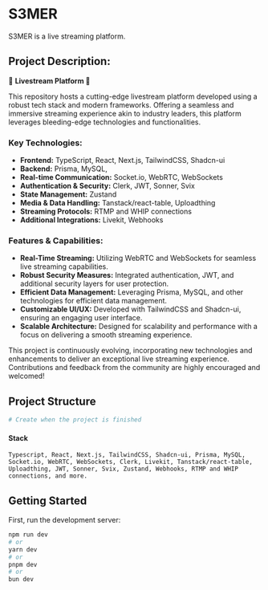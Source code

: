 # S3MER

S3MER is a live streaming platform.

## Project Description:

🌟 **Livestream Platform 🎥**

This repository hosts a cutting-edge livestream platform developed using a robust tech stack and modern frameworks. Offering a seamless and immersive streaming experience akin to industry leaders, this platform leverages bleeding-edge technologies and functionalities.

### Key Technologies:

- **Frontend:** TypeScript, React, Next.js, TailwindCSS, Shadcn-ui
- **Backend:** Prisma, MySQL,
- **Real-time Communication:** Socket.io, WebRTC, WebSockets
- **Authentication & Security:** Clerk, JWT, Sonner, Svix
- **State Management:** Zustand
- **Media & Data Handling:** Tanstack/react-table, Uploadthing
- **Streaming Protocols:** RTMP and WHIP connections
- **Additional Integrations:** Livekit, Webhooks

### Features & Capabilities:

- **Real-Time Streaming:** Utilizing WebRTC and WebSockets for seamless live streaming capabilities.
- **Robust Security Measures:** Integrated authentication, JWT, and additional security layers for user protection.
- **Efficient Data Management:** Leveraging Prisma, MySQL, and other technologies for efficient data management.
- **Customizable UI/UX:** Developed with TailwindCSS and Shadcn-ui, ensuring an engaging user interface.
- **Scalable Architecture:** Designed for scalability and performance with a focus on delivering a smooth streaming experience.

This project is continuously evolving, incorporating new technologies and enhancements to deliver an exceptional live streaming experience. Contributions and feedback from the community are highly encouraged and welcomed!

## Project Structure

```bash
# Create when the project is finished
```

#### Stack

`Typescript, React, Next.js, TailwindCSS, Shadcn-ui, Prisma, MySQL, Socket.io, WebRTC, WebSockets, Clerk, Livekit, Tanstack/react-table, Uploadthing, JWT, Sonner, Svix, Zustand, Webhooks, RTMP and WHIP connections, and more. `

## Getting Started

First, run the development server:

```bash
npm run dev
# or
yarn dev
# or
pnpm dev
# or
bun dev
```
